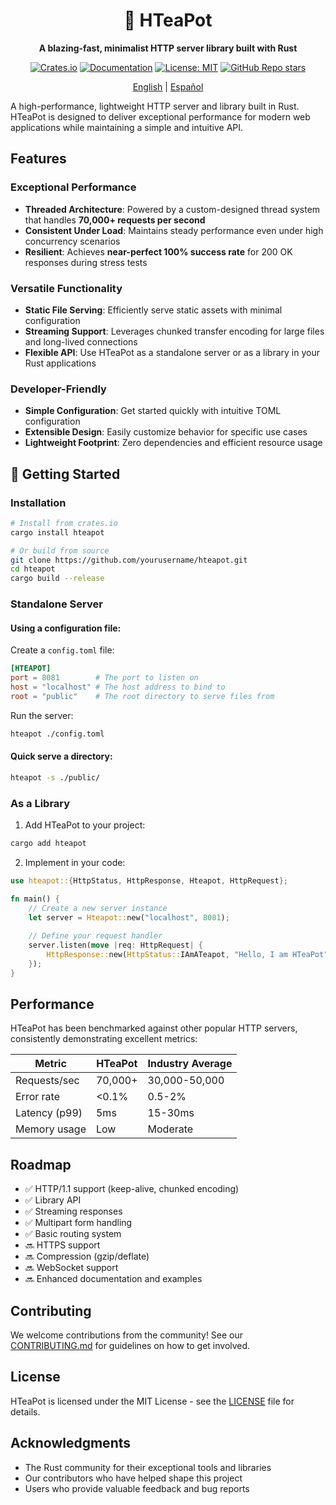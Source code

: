 <h1 align="center">🍵 HTeaPot</h1>
<p align="center"><b>A blazing-fast, minimalist HTTP server library built with Rust</b></p>

<p align="center">
  <a href="https://crates.io/crates/hteapot"><img alt="Crates.io" src="https://img.shields.io/crates/v/hteapot.svg?style=flat-square"></a>
  <a href="https://docs.rs/hteapot"><img alt="Documentation" src="https://img.shields.io/docsrs/hteapot?style=flat-square"></a>
<!--   <a href="https://github.com/Az107/HTeaPot/actions"><img alt="Build Status" src="https://img.shields.io/github/actions/workflow/status/Az107/HTeaPot/rust.yml?branch=main&style=flat-square"></a> -->
  <a href="https://opensource.org/licenses/MIT"><img alt="License: MIT" src="https://img.shields.io/badge/License-MIT-yellow.svg?style=flat-square"></a>
  <a href="https://github.com/Az107/HTeaPot" target="_blank"><img alt="GitHub Repo stars" src="https://img.shields.io/github/stars/Az107/HTeaPot"></a>
</p>

<p align="center">
  <a href="README.md">English</a> |
  <a href="README.es.md">Español</a>
</p>


A high-performance, lightweight HTTP server and library built in Rust. HTeaPot is designed to deliver exceptional performance for modern web applications while maintaining a simple and intuitive API.

##  Features

###  Exceptional Performance
- **Threaded Architecture**: Powered by a custom-designed thread system that handles **70,000+ requests per second**
- **Consistent Under Load**: Maintains steady performance even under high concurrency scenarios
- **Resilient**: Achieves **near-perfect 100% success rate** for 200 OK responses during stress tests

###  Versatile Functionality
- **Static File Serving**: Efficiently serve static assets with minimal configuration
- **Streaming Support**: Leverages chunked transfer encoding for large files and long-lived connections
- **Flexible API**: Use HTeaPot as a standalone server or as a library in your Rust applications

###  Developer-Friendly
- **Simple Configuration**: Get started quickly with intuitive TOML configuration
- **Extensible Design**: Easily customize behavior for specific use cases
- **Lightweight Footprint**: Zero dependencies and efficient resource usage

## 🚀 Getting Started

### Installation

```bash
# Install from crates.io
cargo install hteapot

# Or build from source
git clone https://github.com/yourusername/hteapot.git
cd hteapot
cargo build --release
```

### Standalone Server

#### Using a configuration file:

Create a `config.toml` file:

```toml
[HTEAPOT]
port = 8081        # The port to listen on
host = "localhost" # The host address to bind to
root = "public"    # The root directory to serve files from
```

Run the server:

```bash
hteapot ./config.toml
```

#### Quick serve a directory:

```bash
hteapot -s ./public/
```

### As a Library

1. Add HTeaPot to your project:

```bash
cargo add hteapot
```

2. Implement in your code:

```rust
use hteapot::{HttpStatus, HttpResponse, Hteapot, HttpRequest};

fn main() {
    // Create a new server instance
    let server = Hteapot::new("localhost", 8081);
    
    // Define your request handler
    server.listen(move |req: HttpRequest| {
        HttpResponse::new(HttpStatus::IAmATeapot, "Hello, I am HTeaPot", None)
    });
}
```

##  Performance

HTeaPot has been benchmarked against other popular HTTP servers, consistently demonstrating excellent metrics:

| Metric | HTeaPot | Industry Average |
|--------|---------|-----------------|
| Requests/sec | 70,000+ | 30,000-50,000 |
| Error rate | <0.1% | 0.5-2% |
| Latency (p99) | 5ms | 15-30ms |
| Memory usage | Low | Moderate |

##  Roadmap

- ✅ HTTP/1.1 support (keep-alive, chunked encoding)
- ✅ Library API
- ✅ Streaming responses
- ✅ Multipart form handling
- ✅ Basic routing system
- 🔜 HTTPS support
- 🔜 Compression (gzip/deflate)
- 🔜 WebSocket support
- 🔜 Enhanced documentation and examples

##  Contributing

We welcome contributions from the community! See our [CONTRIBUTING.md](CONTRIBUTING.md) for guidelines on how to get involved.

##  License

HTeaPot is licensed under the MIT License - see the [LICENSE](LICENSE) file for details.

##  Acknowledgments

- The Rust community for their exceptional tools and libraries
- Our contributors who have helped shape this project
- Users who provide valuable feedback and bug reports